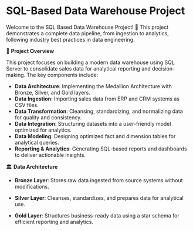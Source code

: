 # SQL-Based Data Warehouse Project

Welcome to the SQL Based Data Warehouse Project! 🚀 This project demonstrates a complete data pipeline, from ingestion to analytics, following industry best practices in data engineering.

📌 **Project Overview** 

This project focuses on building a modern data warehouse using SQL Server to consolidate sales data for analytical reporting and decision-making. The key components include:

* **Data Architecture**: Implementing the Medallion Architecture with Bronze, Silver, and Gold layers.
* **Data Ingestion**: Importing sales data from ERP and CRM systems as CSV files.
* **Data Transformation**: Cleansing, standardizing, and normalizing data for quality and consistency.
* **Data Integration**: Structuring datasets into a user-friendly model optimized for analytics.
* **Data Modeling**: Designing optimized fact and dimension tables for analytical queries.
* **Reporting & Analytics**: Generating SQL-based reports and dashboards to deliver actionable insights.
  

🏛️ **Data Architecture**

* **Bronze Layer**: Stores raw data ingested from source systems without modifications.

* **Silver Layer**: Cleanses, standardizes, and prepares data for analytical use.

* **Gold Layer**: Structures business-ready data using a star schema for efficient reporting and analytics.
